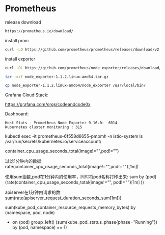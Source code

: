 # Prometheus

release download 
```sh
https://prometheus.io/download/
```

install prom
```sh
curl -LO https://github.com/prometheus/prometheus/releases/download/v2.27.1/prometheus-2.27.1.linux-amd64.tar.gz
```

install exporter
```sh
curl -OL https://github.com/prometheus/node_exporter/releases/download/v1.1.2/node_exporter-1.1.2.linux-amd64.tar.gz

tar -xzf node_exporter-1.1.2.linux-amd64.tar.gz

cp node_exporter-1.1.2.linux-amd64/node_exporter /usr/local/bin/

```


Grafana Cloud Stack:

https://grafana.com/orgs/codeandcode0x

Dashboard:
```
Host Stats - Prometheus Node Exporter 0.16.0:  6014
Kubernetes cluster monitoring : 315
```


kubectl exec -it prometheus-6f558d6655-pmpmh -n istio-system ls /var/run/secrets/kubernetes.io/serviceaccount/



container_cpu_usage_seconds_total{image!="",pod!=""}

过滤1分钟内的数据:
rate(container_cpu_usage_seconds_total{image!="",pod!=""}[1m])

使用sum函数,pod在1分钟内的使用率，同时将pod名称打印出来:
sum by (pod)(rate(container_cpu_usage_seconds_total{image!="", pod!=""}[1m] ))


apiserver在1分钟内请求的数
sum(rate(apiserver_request_duration_seconds_sum[1m]))


sum(kube_pod_container_resource_requests_memory_bytes) by (namespace, pod, node)
  * on (pod) group_left()  (sum(kube_pod_status_phase{phase="Running"}) by (pod, namespace) == 1)